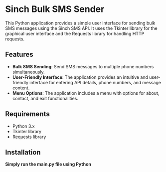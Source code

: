 # Sinch Bulk SMS Sender

This Python application provides a simple user interface for sending bulk SMS messages using the Sinch SMS API. It uses the Tkinter library for the graphical user interface and the Requests library for handling HTTP requests.

## Features

- **Bulk SMS Sending**: Send SMS messages to multiple phone numbers simultaneously.
- **User-Friendly Interface**: The application provides an intuitive and user-friendly interface for entering API details, phone numbers, and message content.
- **Menu Options**: The application includes a menu with options for about, contact, and exit functionalities.

## Requirements

- Python 3.x
- Tkinter library
- Requests library

## Installation

**Simply run the main.py file using Python**
